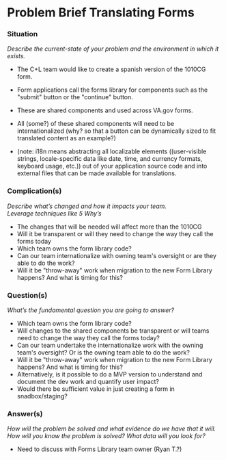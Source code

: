 # Problem Brief Translating Forms

### Situation
_Describe the current-state of your problem and the environment in which it exists._

- The C+L team would like to create a spanish version of the 1010CG form.
- Form applications call the forms library for components such as the "submit" button or the "continue" button.
- These are shared components and used across VA.gov forms.
- All (some?) of these shared components will need to be internationalized (why? so that a button can be dynamically sized to fit translated content as an example?)

- (note:  i18n means abstracting all localizable elements ((user-visible strings, locale-specific data like date, time, and currency formats, keyboard usage, etc.)) out of your application source code and into external files that can be made available for translations.




### Complication(s)
_Describe what’s changed and how it impacts your team._\
_Leverage techniques like 5 Why’s_ 
- The changes that will be needed will affect more than the 1010CG 
- Will it be transparent or will they need to change the way they call the forms today
- Which team owns the form library code?
- Can our team internationalize with owning team's oversight or are they able to do the work?
- Will it be "throw-away" work when migration to the new Form Library happens? And what is timing for this?

### Question(s)
_What’s the fundamental question you are going  to answer?_ 

- Which team owns the form library code?
- Will changes to the shared components be transparent or will teams need to change the way they call the forms today?
- Can our team undertake the internationalize work with the owning team's oversight? Or is the owning team able to do the work?
- Will it be "throw-away" work when migration to the new Form Library happens? And what is timing for this?
- Alternatively, is it possible to do a MVP version to understand and document the dev work and quantify user impact?
- Would there be sufficient value in just creating a form in snadbox/staging?

### Answer(s)
_How will the problem be solved and what evidence do we have that it will._ 
_How will you know the problem is solved? What data will you look for?_

- Need to discuss with Forms Library team owner (Ryan T.?)
